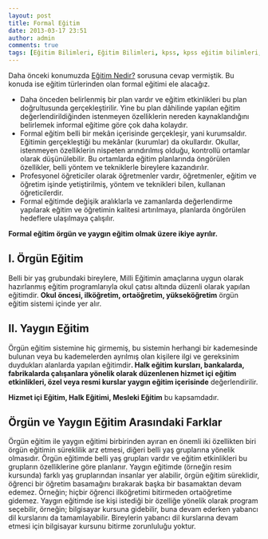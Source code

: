 ```yaml
---
layout: post
title: Formal Eğitim
date: 2013-03-17 23:51
author: admin
comments: true
tags: [Eğitim Bilimleri, Eğitim Bilimleri, kpss, kpss eğitim bilimleri, örgün eğitim, Örgün ve Yaygın Eğitim Arasındaki Farklar, yaygın eğitim]
---
```

Daha önceki konumuzda <a title="Eğitim nedir?" href="http://egitimvaktim.com/egitim-nedir-egitim-turleri-nelerdir">Eğitim Nedir?</a> sorusuna cevap vermiştik. Bu konuda ise eğitim türlerinden olan formal eğitimi ele alacağız.
<ul>
	<li>Daha önceden belirlenmiş bir plan vardır ve eğitim etkinlikleri bu plan doğrultusunda gerçekleştirilir. Yine bu plan dâhilinde yapılan eğitim değerlendirildiğinden istenmeyen özelliklerin nereden kaynaklandığını belirlemek informal eğitime göre çok daha kolaydır.</li>
	<li>Formal eğitim belli bir mekân içerisinde gerçekleşir, yani kurumsaldır. Eğitimin gerçekleştiği bu mekânlar (kurumlar) da okullardır. Okullar, istenmeyen özelliklerin nispeten arındırılmış olduğu, kontrollü ortamlar olarak düşünülebilir. Bu ortamlarda eğitim planlarında öngörülen özellikler, belli yöntem ve tekniklerle bireylere kazandırılır.</li>
	<li>Profesyonel öğreticiler olarak öğretmenler vardır, öğretmenler, eğitim ve öğretim işinde yetiştirilmiş, yöntem ve teknikleri bilen, kullanan öğreticilerdir.</li>
	<li>Formal eğitimde değişik aralıklarla ve zamanlarda değerlendirme yapılarak eğitim ve öğretimin kalitesi artırılmaya, planlarda öngörülen hedeflere ulaşılmaya çalışılır.</li>
</ul>
<strong>Formal eğitim örgün ve yaygın eğitim olmak üzere ikiye ayrılır.</strong>
<h2>I. Örgün Eğitim</h2>
Belli bir yaş grubundaki bireylere, Milli Eğitimin amaçlarına uygun olarak hazırlanmış eğitim programlarıyla okul çatısı altında düzenli olarak yapılan eğitimdir. <strong>Okul öncesi, ilköğretim, ortaöğretim, yükseköğretim</strong> örgün eğitim sistemi içinde yer alır.
<h2>II. Yaygın Eğitim</h2>
Örgün eğitim sistemine hiç girmemiş, bu sistemin herhangi bir kademesinde bulunan veya bu kademelerden ayrılmış olan kişilere ilgi ve gereksinim duydukları alanlarda yapılan eğitimdir<strong>. Halk eğitim kursları, bankalarda, fabrikalarda çalışanlara yönelik olarak düzenlenen hizmet içi eğitim etkinlikleri, özel veya resmi kurslar yaygın eğitim içerisinde</strong> değerlendirilir.

<strong>Hizmet içi Eğitim, Halk Eğitimi, Mesleki Eğitim</strong> bu kapsamdadır.
<h2>Örgün ve Yaygın Eğitim Arasındaki Farklar</h2>
Örgün eğitim ile yaygın eğitimi birbirinden ayıran en önemli iki özellikten biri örgün eğitimin süreklilik arz etmesi, diğeri belli yaş gruplarına yönelik olmasıdır. Örgün eğitimde belli yaş grupları vardır ve eğitim etkinlikleri bu grupların özelliklerine göre planlanır. Yaygın eğitimde (örneğin resim kursunda) farklı yaş gruplarından insanlar yer alabilir, örgün eğitim süreklidir, öğrenci bir öğretim basamağını bırakarak başka bir basamaktan devam edemez. Örneğin; hiçbir öğrenci ilköğretimi bitirmeden ortaöğretime gidemez. Yaygın eğitimde ise kişi istediği bir özelliğe yönelik olarak program seçebilir, örneğin; bilgisayar kursuna gidebilir, buna devam ederken yabancı dil kurslarını da tamamlayabilir. Bireylerin yabancı dil kurslarına devam etmesi için bilgisayar kursunu bitirme zorunluluğu yoktur.

&nbsp;
